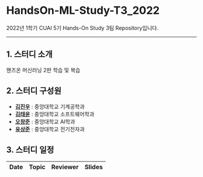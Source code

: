 # HandsOn-ML-Study-T3_2022
2022년 1학기 CUAI 5기 Hands-On Study 3팀 Repository입니다.

---
## 1. 스터디 소개
 핸즈온 머신러닝 2판 학습 및 복습

## 2. 스터디 구성원

* [**김진우**](https://github.com/kjwspace) : 중앙대학교 기계공학과
* [**김태윤**](https://github.com/KimTaeYun02) : 중앙대학교 소프트웨어학과
* [**오창준**](https://github.com/OCJMS) : 중앙대학교 AI학과
* [**유상준**](https://github.com/SangjunRyu) : 중앙대학교 전기전자과

## 3. 스터디 일정

|       Date       | Topic | Reviewer | Slides |
|:----------------:|:----------------------------------------:|:----------:|:------:|

